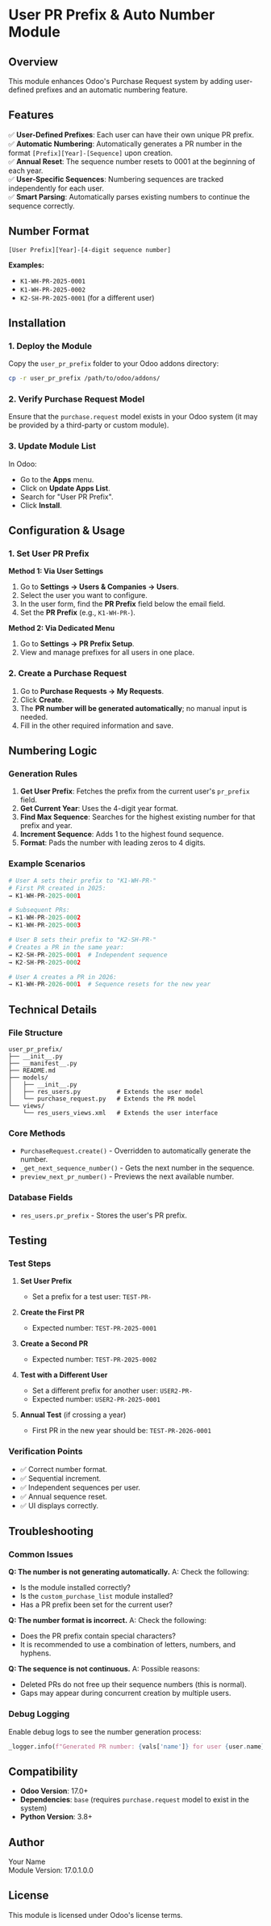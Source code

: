 # User PR Prefix & Auto Number Module

## Overview

This module enhances Odoo's Purchase Request system by adding user-defined prefixes and an automatic numbering feature.

## Features

✅ **User-Defined Prefixes**: Each user can have their own unique PR prefix.  
✅ **Automatic Numbering**: Automatically generates a PR number in the format `[Prefix][Year]-[Sequence]` upon creation.  
✅ **Annual Reset**: The sequence number resets to 0001 at the beginning of each year.  
✅ **User-Specific Sequences**: Numbering sequences are tracked independently for each user.  
✅ **Smart Parsing**: Automatically parses existing numbers to continue the sequence correctly.  

## Number Format

```
[User Prefix][Year]-[4-digit sequence number]
```

**Examples:**
- `K1-WH-PR-2025-0001`
- `K1-WH-PR-2025-0002`  
- `K2-SH-PR-2025-0001` (for a different user)

## Installation

### 1. Deploy the Module
Copy the `user_pr_prefix` folder to your Odoo addons directory:
```bash
cp -r user_pr_prefix /path/to/odoo/addons/
```

### 2. Verify Purchase Request Model
Ensure that the `purchase.request` model exists in your Odoo system (it may be provided by a third-party or custom module).

### 3. Update Module List
In Odoo:
- Go to the **Apps** menu.
- Click on **Update Apps List**.
- Search for "User PR Prefix".
- Click **Install**.

## Configuration & Usage

### 1. Set User PR Prefix

**Method 1: Via User Settings**
1. Go to **Settings → Users & Companies → Users**.
2. Select the user you want to configure.
3. In the user form, find the **PR Prefix** field below the email field.
4. Set the **PR Prefix** (e.g., `K1-WH-PR-`).

**Method 2: Via Dedicated Menu**
1. Go to **Settings → PR Prefix Setup**.
2. View and manage prefixes for all users in one place.

### 2. Create a Purchase Request

1. Go to **Purchase Requests → My Requests**.
2. Click **Create**.
3. The **PR number will be generated automatically**; no manual input is needed.
4. Fill in the other required information and save.

## Numbering Logic

### Generation Rules
1. **Get User Prefix**: Fetches the prefix from the current user's `pr_prefix` field.
2. **Get Current Year**: Uses the 4-digit year format.
3. **Find Max Sequence**: Searches for the highest existing number for that prefix and year.
4. **Increment Sequence**: Adds 1 to the highest found sequence.
5. **Format**: Pads the number with leading zeros to 4 digits.

### Example Scenarios
```python
# User A sets their prefix to "K1-WH-PR-"
# First PR created in 2025:
→ K1-WH-PR-2025-0001

# Subsequent PRs:
→ K1-WH-PR-2025-0002
→ K1-WH-PR-2025-0003

# User B sets their prefix to "K2-SH-PR-"
# Creates a PR in the same year:
→ K2-SH-PR-2025-0001  # Independent sequence
→ K2-SH-PR-2025-0002

# User A creates a PR in 2026:
→ K1-WH-PR-2026-0001  # Sequence resets for the new year
```

## Technical Details

### File Structure
```
user_pr_prefix/
├── __init__.py
├── __manifest__.py
├── README.md
├── models/
│   ├── __init__.py
│   ├── res_users.py          # Extends the user model
│   └── purchase_request.py   # Extends the PR model
└── views/
    └── res_users_views.xml   # Extends the user interface
```

### Core Methods
- `PurchaseRequest.create()` - Overridden to automatically generate the number.
- `_get_next_sequence_number()` - Gets the next number in the sequence.
- `preview_next_pr_number()` - Previews the next available number.

### Database Fields
- `res_users.pr_prefix` - Stores the user's PR prefix.

## Testing

### Test Steps
1. **Set User Prefix**
   - Set a prefix for a test user: `TEST-PR-`
   
2. **Create the First PR**
   - Expected number: `TEST-PR-2025-0001`
   
3. **Create a Second PR**
   - Expected number: `TEST-PR-2025-0002`
   
4. **Test with a Different User**
   - Set a different prefix for another user: `USER2-PR-`
   - Expected number: `USER2-PR-2025-0001`
   
5. **Annual Test** (if crossing a year)
   - First PR in the new year should be: `TEST-PR-2026-0001`

### Verification Points
- ✅ Correct number format.
- ✅ Sequential increment.
- ✅ Independent sequences per user.
- ✅ Annual sequence reset.
- ✅ UI displays correctly.

## Troubleshooting

### Common Issues

**Q: The number is not generating automatically.**
A: Check the following:
- Is the module installed correctly?
- Is the `custom_purchase_list` module installed?
- Has a PR prefix been set for the current user?

**Q: The number format is incorrect.**
A: Check the following:
- Does the PR prefix contain special characters?
- It is recommended to use a combination of letters, numbers, and hyphens.

**Q: The sequence is not continuous.**
A: Possible reasons:
- Deleted PRs do not free up their sequence numbers (this is normal).
- Gaps may appear during concurrent creation by multiple users.

### Debug Logging
Enable debug logs to see the number generation process:
```python
_logger.info(f"Generated PR number: {vals['name']} for user {user.name}")
```

## Compatibility

- **Odoo Version**: 17.0+
- **Dependencies**: `base` (requires `purchase.request` model to exist in the system)
- **Python Version**: 3.8+

## Author

Your Name  
Module Version: 17.0.1.0.0

## License

This module is licensed under Odoo's license terms.
